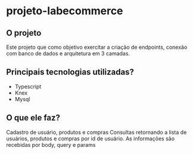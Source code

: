# projeto-labecommerce

## O projeto
Este projeto que como objetivo exercítar a criação de endpoints, conexão com banco de dados e arquitetura em 3 camadas. 

## Principais tecnologias utilizadas?
- Typescript
- Knex
- Mysql

## O que ele faz?
Cadastro de usuário, produtos e compras 
Consultas retornando a lista de usuários, produtos e compras por id de usuário.
As informações são recebidas por body, query e params
